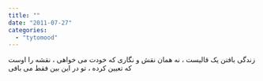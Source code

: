 ```yaml
---
title: ""
date: "2011-07-27"
categories: 
  - "tytomood"
---
```


زندگی بافتن یک قالیست ، نه همان نقش و نگاری که خودت می خواهی ، نقشه را اوست که تعیین کرده ، تو در این بین فقط می بافی
